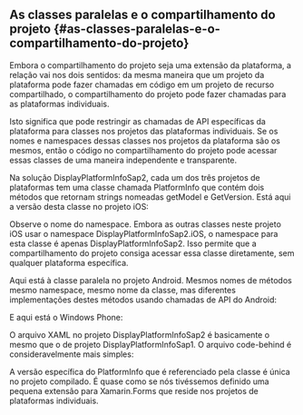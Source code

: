 ## As classes paralelas e o compartilhamento do projeto {#as-classes-paralelas-e-o-compartilhamento-do-projeto}

Embora o compartilhamento do projeto seja uma extensão da plataforma, a relação vai nos dois sentidos: da mesma maneira que um projeto da plataforma pode fazer chamadas em código em um projeto de recurso compartilhado, o compartilhamento do projeto pode fazer chamadas para as plataformas individuais.

Isto significa que pode restringir as chamadas de API específicas da plataforma para classes nos projetos das plataformas individuais. Se os nomes e namespaces dessas classes nos projetos da plataforma são os mesmos, então o código no compartilhamento do projeto pode acessar essas classes de uma maneira independente e transparente.

Na solução DisplayPlatformInfoSap2, cada um dos três projetos de plataformas tem uma classe chamada PlatformInfo que contém dois métodos que retornam strings nomeadas getModel e GetVersion. Está aqui a versão desta classe no projeto iOS:

Observe o nome do namespace. Embora as outras classes neste projeto iOS usar o namespace DisplayPlatformInfoSap2.iOS, o namespace para esta classe é apenas DisplayPlatformInfoSap2\. Isso permite que a compartilhamento do projeto consiga acessar essa classe diretamente, sem qualquer plataforma específica.

Aqui está à classe paralela no projeto Android. Mesmos nomes de métodos mesmo namespace, mesmo nome da classe, mas diferentes implementações destes métodos usando chamadas de API do Android:

E aqui está o Windows Phone:

O arquivo XAML no projeto DisplayPlatformInfoSap2 é basicamente o mesmo que o de projeto DisplayPlatformInfoSap1\. O arquivo code-behind é consideravelmente mais simples:

A versão específica do PlatformInfo que é referenciado pela classe é única no projeto compilado. É quase como se nós tivéssemos definido uma pequena extensão para Xamarin.Forms que reside nos projetos de plataformas individuais.